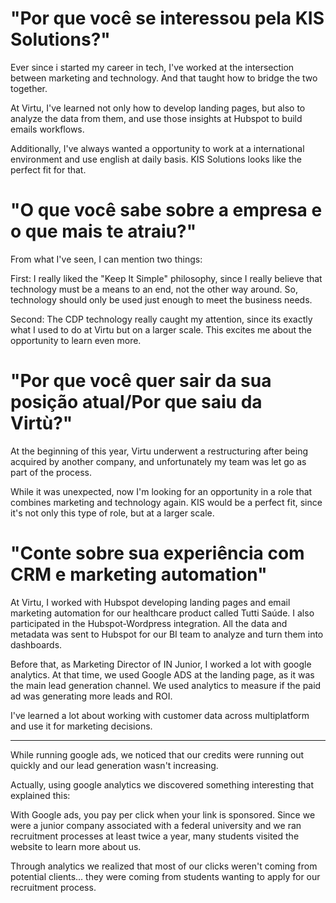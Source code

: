 
# **"Por que você se interessou pela KIS Solutions?"**

Ever since i started my career in tech, I've worked at the intersection between marketing and technology. And that taught how to bridge the two together. 

At Virtu, I've learned not only how to develop landing pages, but also to analyze the data from them, and use those  insights at Hubspot to build emails workflows.

Additionally, I've always wanted a opportunity to work at a international environment and use english at daily basis. KIS Solutions looks like the perfect fit for that. 

# **"O que você sabe sobre a empresa e o que mais te atraiu?"**

From what I've seen, I can mention two things:

First: I really liked the "Keep It Simple" philosophy, since I really believe that technology must be a means to an end, not the other way around. So, technology should only be used just enough to meet the business needs.

Second: The CDP technology really caught my attention, since its exactly what I used to do at Virtu but on a larger scale. This excites me about the opportunity to learn even more.

# "Por que você quer sair da sua posição atual/Por que saiu da Virtù?"

At the beginning of this year, Virtu underwent a restructuring after being acquired by another company, and unfortunately my team was let go as part of the process.

While it was unexpected, now I'm looking for an opportunity in a role that combines marketing and technology again. KIS would be a perfect fit, since it's not only this type of role, but at a larger scale.

# "Conte sobre sua experiência com CRM e marketing automation"

At Virtu, I worked with Hubspot developing landing pages and email marketing automation for our healthcare product called Tutti Saúde. I also participated in the Hubspot-Wordpress integration. All the data and metadata was sent to Hubspot for our BI team to analyze and turn them into dashboards. 

Before that, as Marketing Director of IN Junior, I worked a lot with google analytics. At that time, we used Google ADS at the landing page, as it was the main lead generation channel. We used analytics to measure if the paid ad was generating more leads and ROI.

I've learned a lot about working with customer data across multiplatform and use it for marketing decisions.


------

While running google ads, we noticed that our credits were running out quickly and our lead generation wasn't increasing. 

Actually, using google analytics we discovered something interesting that explained this: 

With Google ads, you pay per click when your link is sponsored. Since we were a junior company associated with a federal university and we ran recruitment processes at least twice a year, many students visited the website to learn more about us. 

Through analytics we realized that most of our clicks weren't coming from potential clients... they were coming from students wanting to apply for our recruitment process.


